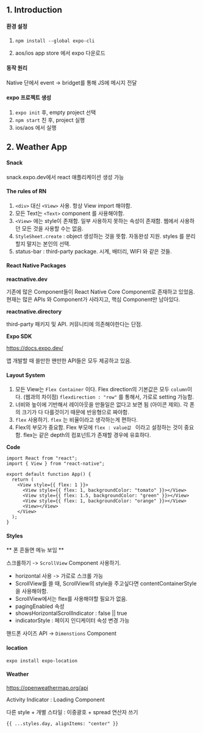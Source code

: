 ## 1. Introduction

#### 환경 설정

1. `npm install --global expo-cli`

2. aos/ios app store 에서 expo 다운로드

#### 동작 원리

Native 단에서 event -> bridget를 통해 JS에 메시지 전달

#### expo 프로젝트 생성

1. `expo init` 후, empty project 선택
2. `npm start` 친 후, project 실행
3. ios/aos 에서 실행

## 2. Weather App

#### Snack

snack.expo.dev에서 react 애플리케이션 생성 가능

#### The rules of RN

1. `<div>` 대신 `<View>` 사용. 항상 View import 해야함.
2. 모든 Text는 `<Text>` component 를 사용해야함.
3. `<View>` 에는 style이 존재함. 일부 사용하지 못하는 속성이 존재함. 웹에서 사용하던 모든 것을 사용할 수는 없음.
4. `StyleSheet.create` : object 생성하는 것을 뜻함. 자동완성 지원. styles 를 분리할지 말지는 본인의 선택.
5. status-bar : third-party package. 시계, 배터리, WIFI 와 같은 것들.

#### React Native Packages

**reactnative.dev**

기존에 많은 Component들이 React Native Core Component로 존재하고 있었음. 현재는 많은 APIs 와 Component가 사라지고, 핵심 Component만 남아있다.

**reactnative.directory**

third-party 패키지 및 API. 커뮤니티에 의존해야한다는 단점.

**Expo SDK**

https://docs.expo.dev/

앱 개발할 때 쓸만한 왠만한 API들은 모두 제공하고 있음.

#### Layout System

1. 모든 View는 `Flex Container` 이다. Flex direction의 기본값은 모두 `column`이다. (웹과의 차이점)
   `flexdirection : "row"` 를 통해서, 가로로 setting 가능함.
2. 너비와 높이에 기반해서 레이아웃을 만들일은 없다고 보면 됨 (아이콘 제외). 각 폰의 크기가 다 다를것이기 때문에 반응형으로 짜야함.
3. `flex` 사용하기. `flex` 는 비율이라고 생각하는게 편하다.
4. Flex의 부모가 중요함. Flex 부모에 `flex : value값 ` 이라고 설정하는 것이 중요함. flex는 같은 depth의 컴포넌트가 존재할 경우에 유효하다.

**Code**

```react
import React from "react";
import { View } from "react-native";

export default function App() {
  return (
    <View style={{ flex: 1 }}>
      <View style={{ flex: 1, backgroundColor: "tomato" }}></View>
      <View style={{ flex: 1.5, backgroundColor: "green" }}></View>
      <View style={{ flex: 1, backgroundColor: "orange" }}></View>
      <View></View>
    </View>
  );
}
```

#### Styles

** 폰 흔들면 메뉴 보임 **

스크롤하기 -> `ScrollView` Component 사용하기.

- horizontal 사용 -> 가로로 스크롤 가능
- ScrollView를 쓸 때, ScrollView의 style을 주고싶다면 contentContainerStyle을 사용해야함.
- ScrollView에서는 flex를 사용해야할 필요가 없음.
- pagingEnabled 속성
- showsHorizontalScrollIndicator : false || true
- indicatorStyle : 페이지 인디케이터 속성 변경 가능

핸드폰 사이즈 API -> `Dimenstions` Component

#### location

`expo install expo-location`

#### Weather

https://openweathermap.org/api

Activity Indicator : Loading Component

다른 style + 개별 스타일 : 이중괄호 + spread 연산자 쓰기

`{{ ...styles.day, alignItems: "center" }}`
